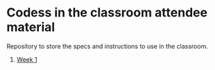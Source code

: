 # Codess in the classroom attendee material

Repository to store the specs and instructions to use in the classroom.

1. [Week 1](./week1-webclient.md)
